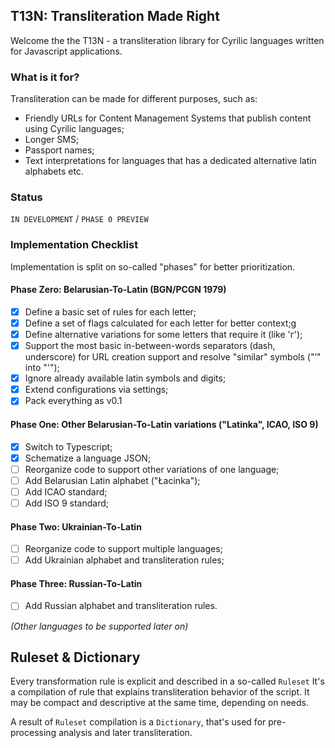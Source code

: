 ## T13N: Transliteration Made Right

Welcome the the T13N - a transliteration library for Cyrilic languages written for Javascript applications.

### What is it for?

Transliteration can be made for different purposes, such as:

- Friendly URLs for Content Management Systems that publish content using Cyrilic languages;
- Longer SMS;
- Passport names;
- Text interpretations for languages that has a dedicated alternative latin alphabets etc.

### Status

`IN DEVELOPMENT` / `PHASE 0 PREVIEW`

### Implementation Checklist

Implementation is split on so-called "phases" for better prioritization.

#### Phase Zero: Belarusian-To-Latin (BGN/PCGN 1979)

- [x] Define a basic set of rules for each letter;
- [x] Define a set of flags calculated for each letter for better context;g
- [x] Define alternative variations for some letters that require it (like 'г');
- [x] Support the most basic in-between-words separators (dash, underscore) for URL creation support and resolve "similar" symbols ("’" into "'");
- [x] Ignore already available latin symbols and digits;
- [x] Extend configurations via settings;
- [x] Pack everything as v0.1

#### Phase One: Other Belarusian-To-Latin variations ("Latinka", ICAO, ISO 9)

- [x] Switch to Typescript;
- [x] Schematize a language JSON;
- [ ] Reorganize code to support other variations of one language;
- [ ] Add Belarusian Latin alphabet ("Łacinka");
- [ ] Add ICAO standard;
- [ ] Add ISO 9 standard;

#### Phase Two: Ukrainian-To-Latin

- [ ] Reorganize code to support multiple languages;
- [ ] Add Ukrainian alphabet and transliteration rules;

#### Phase Three: Russian-To-Latin

- [ ] Add Russian alphabet and transliteration rules.

_(Other languages to be supported later on)_

## Ruleset & Dictionary

Every transformation rule is explicit and described in a so-called `Ruleset` It's a compilation of rule that explains transliteration behavior of the script. It may be compact and descriptive at the same time, depending on needs.

A result of `Ruleset` compilation is a `Dictionary`, that's used for pre-processing analysis and later transliteration.

